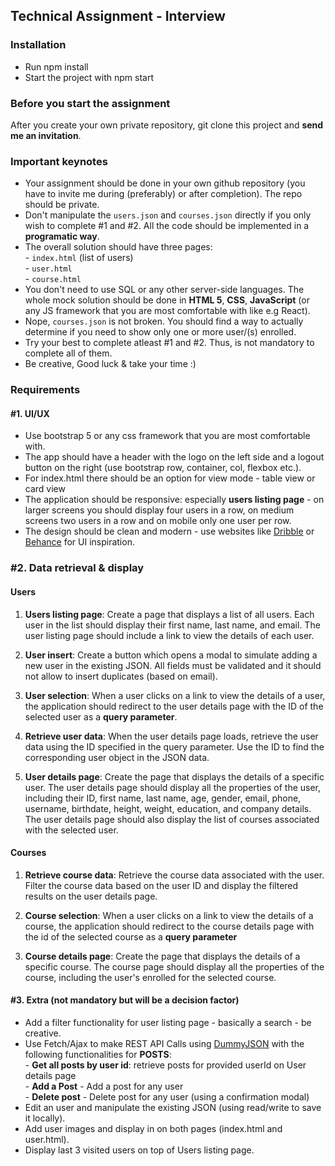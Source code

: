 ## Technical Assignment - Interview

### Installation

- Run npm install
- Start the project with npm start

### Before you start the assignment

After you create your own private repository, git clone this project and **send me an invitation**.

### Important keynotes

- Your assignment should be done in your own github repository (you have to invite me during (preferably) or after completion). The repo should be private.
- Don't manipulate the `users.json` and `courses.json` directly if you only wish to complete #1 and #2. All the code should be implemented in a **programatic way**.
- The overall solution should have three pages: <br>
  \- `index.html` (list of users) <br>
  \- `user.html` <br>
  \- `course.html` <br>
- You don't need to use SQL or any other server-side languages. The whole mock solution should be done in **HTML 5**, **CSS**, **JavaScript** (or any JS framework that you are most comfortable with like e.g React).
- Nope, `courses.json` is not broken. You should find a way to actually determine if you need to show only one or more user/(s) enrolled.
- Try your best to complete atleast #1 and #2. Thus, is not mandatory to complete all of them.
- Be creative, Good luck & take your time :)

### Requirements

#### #1. UI/UX

- Use bootstrap 5 or any css framework that you are most comfortable with.
- The app should have a header with the logo on the left side and a logout button on the right (use bootstrap row, container, col, flexbox etc.).
- For index.html there should be an option for view mode - table view or card view
- The application should be responsive: especially **users listing page** - on larger screens you should display four users in a row, on medium screens two users in a row and on mobile only one user per row.
- The design should be clean and modern - use websites like [Dribble](https://dribbble.com/) or [Behance](https://www.behance.net/) for UI inspiration.

### #2. Data retrieval & display

#### **Users**

1. **Users listing page**: Create a page that displays a list of all users. Each user in the list should display their first name, last name, and email. The user listing page should include a link to view the details of each user.

2. **User insert**: Create a button which opens a modal to simulate adding a new user in the existing JSON. All fields must be validated and it should not allow to insert duplicates (based on email).

3. **User selection**: When a user clicks on a link to view the details of a user, the application should redirect to the user details page with the ID of the selected user as a **query parameter**.

4. **Retrieve user data**: When the user details page loads, retrieve the user data using the ID specified in the query parameter. Use the ID to find the corresponding user object in the JSON data.

5. **User details page**: Create the page that displays the details of a specific user. The user details page should display all the properties of the user, including their ID, first name, last name, age, gender, email, phone, username, birthdate, height, weight, education, and company details. The user details page should also display the list of courses associated with the selected user.

#### **Courses**

1. **Retrieve course data**: Retrieve the course data associated with the user. Filter the course data based on the user ID and display the filtered results on the user details page.

2. **Course selection**: When a user clicks on a link to view the details of a course, the application should redirect to the course details page with the id of the selected course as a **query parameter**

3. **Course details page**: Create the page that displays the details of a specific course. The course page should display all the properties of the course, including the user's enrolled for the selected course.

#### #3. Extra (not mandatory but will be a decision factor)

- Add a filter functionality for user listing page - basically a search - be creative.
- Use Fetch/Ajax to make REST API Calls using [DummyJSON](https://dummyjson.com/docs/posts) with the following functionalities for **POSTS**: <br>
  \- **Get all posts by user id**: retrieve posts for provided userId on User details page <br>
  \- **Add a Post** - Add a post for any user <br>
  \- **Delete post** - Delete post for any user (using a confirmation modal) <br>
- Edit an user and manipulate the existing JSON (using read/write to save it locally).
- Add user images and display in on both pages (index.html and user.html).
- Display last 3 visited users on top of Users listing page.
